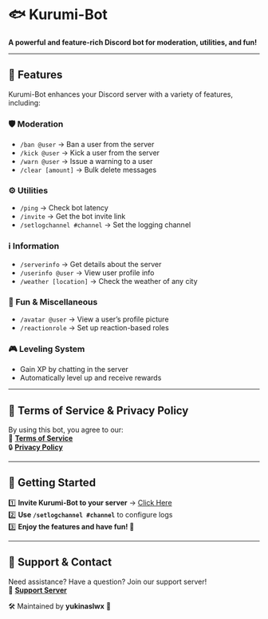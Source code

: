 # 🐟 Kurumi-Bot
**A powerful and feature-rich Discord bot for moderation, utilities, and fun!**  

---

## 🚀 Features  
Kurumi-Bot enhances your Discord server with a variety of features, including:  

### 🛡️ Moderation  
- `/ban @user` → Ban a user from the server  
- `/kick @user` → Kick a user from the server  
- `/warn @user` → Issue a warning to a user  
- `/clear [amount]` → Bulk delete messages  

### ⚙️ Utilities  
- `/ping` → Check bot latency  
- `/invite` → Get the bot invite link  
- `/setlogchannel #channel` → Set the logging channel  

### ℹ️ Information  
- `/serverinfo` → Get details about the server  
- `/userinfo @user` → View user profile info  
- `/weather [location]` → Check the weather of any city  

### 🎉 Fun & Miscellaneous  
- `/avatar @user` → View a user’s profile picture  
- `/reactionrole` → Set up reaction-based roles  

### 🎮 Leveling System  
- Gain XP by chatting in the server  
- Automatically level up and receive rewards  

---

## 🐜 Terms of Service & Privacy Policy  
By using this bot, you agree to our:  
📝 **[Terms of Service](TERMS_OF_SERVICE.md)**  
🔒 **[Privacy Policy](PRIVACY_POLICY.md)**  

---

## 📌 Getting Started  
1️⃣ **Invite Kurumi-Bot to your server** → [Click Here](https://discord.com/oauth2/authorize?client_id=981545479882027068&permissions=8&scope=bot%20applications.commands)  
2️⃣ **Use `/setlogchannel #channel`** to configure logs  
3️⃣ **Enjoy the features and have fun! 🎉**  

---

## 💌 Support & Contact  
Need assistance? Have a question? Join our support server!  
🔗 **[Support Server](https://discord.gg/w9tdWyKu6D)**  

🛠 Maintained by **yukinaslwx** 🚀  

